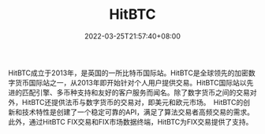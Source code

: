 ﻿---
weight: 
title: "HitBTC"
description: "HitBTC是全球领先的加密数字货币国际站之一，从2013年即开始针对个人用户提供交易。"
date: 2022-03-25T21:57:40+08:00
lastmod: 2022-03-25T16:45:40+08:00
draft: false
authors: ["Metabd"]
featuredImage: "hitbtc.webp"
link: ""
tags: ["交易所","HitBTC"]
categories: ["navigation"]
navigation: ["交易所"]
lightgallery: true
toc: true
pinned: false
recommend: false
recommend1: false
---
HitBTC成立于2013年，是英国的一所比特币国际站。HitBTC是全球领先的加密数字货币国际站之一，从2013年即开始针对个人用户提供交易。HitBTC国际站以先进的匹配引擎、多币种支持和友好的客户服务而闻名。除了数字货币之间的交易对外，HitBTC还提供法币与数字货币的交易对，即美元和欧元市场。　HitBTC的创新和技术特性是创建了一个稳定可靠的API，满足了算法交易者高频交易的需求。此外，通过HitBTC FIX交易和FIX市场数据终端，HitBTC为FIX交易提供了支持。
